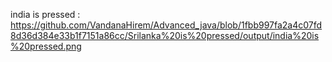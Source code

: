 india is pressed : https://github.com/VandanaHirem/Advanced_java/blob/1fbb997fa2a4c07fd8d36d384e33b1f7151a86cc/Srilanka%20is%20pressed/output/india%20is%20pressed.png

